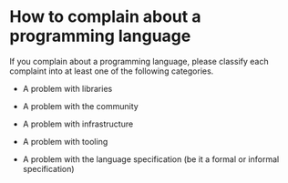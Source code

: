 # How to complain about a programming language

If you complain about a programming language, please classify each
complaint into at least one of the following categories.

* A problem with libraries

* A problem with the community

* A problem with infrastructure

* A problem with tooling

* A problem with the language specification (be it a formal or
  informal specification)
